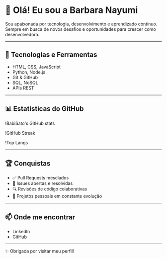 # 👋 Olá! Eu sou a Barbara Nayumi

Sou apaixonada por tecnologia, desenvolvimento e aprendizado contínuo. Sempre em busca de novos desafios e oportunidades para crescer como desenvolvedora.

---

## 🚀 Tecnologias e Ferramentas
- HTML, CSS, JavaScript
- Python, Node.js
- Git & GitHub
- SQL, NoSQL
- APIs REST

---

## 📊 Estatísticas do GitHub

!BabiSato's GitHub stats

!GitHub Streak

!Top Langs

---

## 🏆 Conquistas
- ✅ Pull Requests mesclados
- 🐛 Issues abertas e resolvidas
- 🔍 Revisões de código colaborativas
- 🌱 Projetos pessoais em constante evolução

---

## 📫 Onde me encontrar
- LinkedIn
- GitHub

---

✨ Obrigada por visitar meu perfil!

